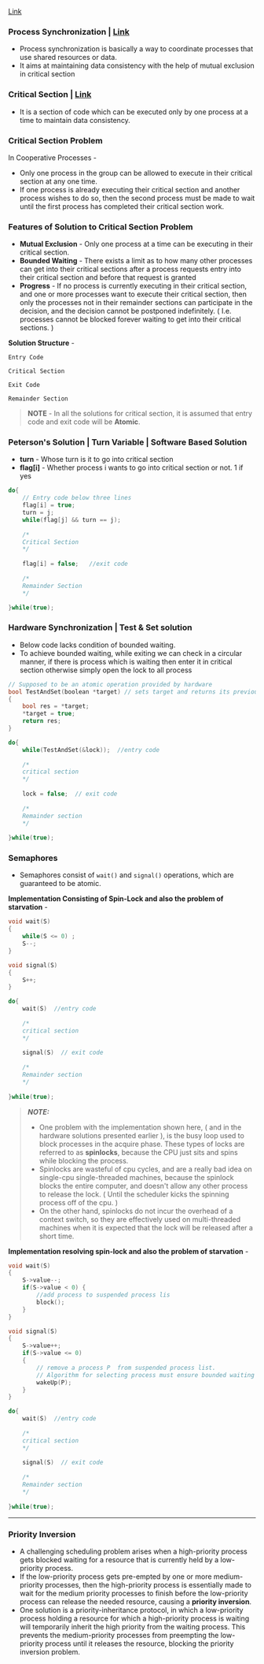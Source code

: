 [Link](https://www2.cs.uic.edu/~jbell/CourseNotes/OperatingSystems/5_Synchronization.html)

### Process Synchronization | [Link](https://www.interviewbit.com/operating-system-interview-questions/#process-synchronization)
* Process synchronization is basically a way to coordinate processes that use shared resources or data.
* It aims at maintaining data consistency with the help of mutual exclusion in critical section

### Critical Section | [Link](https://www.careerride.com/Operating-System-Interview-Questions.aspx)
* It is a section of code which can be executed only by one process at a time to maintain data consistency.

### Critical Section Problem 
In Cooperative Processes - 
* Only one process in the group can be allowed to execute in their critical section at any one time. 
* If one process is already executing their critical section and another process wishes to do so, then the second process must be made to wait until the first process has completed their critical section work.

### Features of Solution to Critical Section Problem 
* **Mutual Exclusion** - Only one process at a time can be executing in their critical section.
* **Bounded Waiting** - There exists a limit as to how many other processes can get into their critical sections after a process requests entry into their critical section and before that request is granted
* **Progress** - If no process is currently executing in their critical section, and one or more processes want to execute their critical section, then only the processes not in their remainder sections can participate in the decision, and the decision cannot be postponed indefinitely. ( I.e. processes cannot be blocked forever waiting to get into their critical sections. )

**Solution Structure** - 
```
Entry Code 

Critical Section

Exit Code

Remainder Section
```

> **NOTE** - In all the solutions for critical section, it is assumed that entry code and exit code will be **Atomic**.

### Peterson's Solution | Turn Variable | Software Based Solution
* **turn** - Whose turn is it to go into critical section
* **flag[i]** - Whether process i wants to go into critical section or not. 1 if yes

```c++
do{
    // Entry code below three lines
    flag[i] = true;
    turn = j;
    while(flag[j] && turn == j);
    
    /*
    Critical Section
    */
    
    flag[i] = false;   //exit code
    
    /*
    Remainder Section
    */

}while(true);
```

### Hardware Synchronization | Test & Set solution

* Below code lacks condition of bounded waiting.
* To achieve bounded waiting, while exiting we can check in a circular manner, if there is process which is waiting then enter it in critical section otherwise simply open the lock to all process

```c++
// Supposed to be an atomic operation provided by hardware
bool TestAndSet(boolean *target) // sets target and returns its previous value
{
    bool res = *target;
    *target = true;
    return res;
}

do{
    while(TestAndSet(&lock));  //entry code
    
    /*
    critical section
    */
    
    lock = false;  // exit code
    
    /*
    Remainder section
    */
    
}while(true);
```

### Semaphores
* Semaphores consist of `wait()` and `signal()` operations, which are guaranteed to be atomic.

**Implementation Consisting of Spin-Lock and also the problem of starvation** - 
```c++
void wait(S)
{
    while(S <= 0) ;
    S--;
}

void signal(S)
{
    S++;
}

do{
    wait(S)  //entry code
    
    /*
    critical section
    */
    
    signal(S)  // exit code
    
    /*
    Remainder section
    */
    
}while(true);
```

> **_NOTE:_**
> * One problem with the implementation shown here, ( and in the hardware solutions presented earlier ), is the busy loop used to block processes in the acquire phase. These types of locks are referred to as **spinlocks**, because the CPU just sits and spins while blocking the process.
> * Spinlocks are wasteful of cpu cycles, and are a really bad idea on single-cpu single-threaded machines, because the spinlock blocks the entire computer, and doesn't allow any other process to release the lock. ( Until the scheduler kicks the spinning process off of the cpu. )
> * On the other hand, spinlocks do not incur the overhead of a context switch, so they are effectively used on multi-threaded machines when it is expected that the lock will be released after a short time.

**Implementation resolving spin-lock and also the problem of starvation** - 

```c++
void wait(S)
{
    S->value--;
    if(S->value < 0) {
        //add process to suspended process lis
        block();
    }
}

void signal(S)
{
    S->value++;
    if(S->value <= 0)
    {
        // remove a process P  from suspended process list. 
        // Algorithm for selecting process must ensure bounded waiting
        wakeUp(P);
    }
}

do{
    wait(S)  //entry code
    
    /*
    critical section
    */
    
    signal(S)  // exit code
    
    /*
    Remainder section
    */
    
}while(true);
```

---

### Priority Inversion
* A challenging scheduling problem arises when a high-priority process gets blocked waiting for a resource that is currently held by a low-priority process.
* If the low-priority process gets pre-empted by one or more medium-priority processes, then the high-priority process is essentially made to wait for the medium priority processes to finish before the low-priority process can release the needed resource, causing a **priority inversion**.
* One solution is a priority-inheritance protocol, in which a low-priority process holding a resource for which a high-priority process is waiting will temporarily inherit the high priority from the waiting process. This prevents the medium-priority processes from preempting the low-priority process until it releases the resource, blocking the priority inversion problem.


